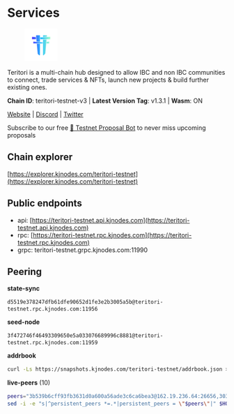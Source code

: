 # Services

<figure><img src="https://raw.githubusercontent.com/kj89/cosmos-images/main/logos/teritori.png" alt=""><figcaption></figcaption></figure>

Teritori is a multi-chain hub designed to allow IBC and non IBC communities  to connect, trade services & NFTs, launch new projects & build further existing ones.

**Chain ID**: teritori-testnet-v3 | **Latest Version Tag**: v1.3.1 | **Wasm**: ON

[Website](https://teritori.com) | [Discord](https://discord.gg/teritori) | [Twitter](https://twitter.com/TeritoriNetwork)



Subscribe to our free [🤖 Testnet Proposal Bot](https://t.me/kjnodes_testnet_proposal_bot) to never miss upcoming proposals


## Chain explorer
[https://explorer.kjnodes.com/teritori-testnet](https://explorer.kjnodes.com/teritori-testnet)

## Public endpoints

* api: [https://teritori-testnet.api.kjnodes.com](https://teritori-testnet.api.kjnodes.com)
* rpc: [https://teritori-testnet.rpc.kjnodes.com](https://teritori-testnet.rpc.kjnodes.com)
* grpc: teritori-testnet.grpc.kjnodes.com:11990

## Peering

**state-sync**

```text
d5519e378247dfb61dfe90652d1fe3e2b3005a5b@teritori-testnet.rpc.kjnodes.com:11956
```

**seed-node**

```text
3f472746f46493309650e5a033076689996c8881@teritori-testnet.rpc.kjnodes.com:11959
```

**addrbook**
```bash
curl -Ls https://snapshots.kjnodes.com/teritori-testnet/addrbook.json > $HOME/.teritorid/config/addrbook.json
```

**live-peers** (10)
```bash
peers="3b539b6cff93fb3631d0a600a56ade3c6ca6bea3@162.19.236.64:26656,303666c503cd27161529692de701f5b2d3a2f043@65.109.23.114:15956,d5519e378247dfb61dfe90652d1fe3e2b3005a5b@65.109.68.190:11956,3614bc766d73bebf6b73737b6690af60e7f0683e@65.108.206.118:46656,ec0c58dbfe67a12ea16951134e29a6566ac05add@185.217.125.98:26656,4ebfdac0d496be2407c02202e5ad6f226a11b37a@65.21.134.202:26736,c9dbed7dced2ac0fa86eb51949fc7beefc56db95@116.202.227.117:19656,15dd94f68c450da2c3b7c60b6364e3dce6f0cbf2@185.193.66.68:26641,e1b331c1f3cba509960c65d6c6bc9b49532bcbaa@65.109.85.170:27656,b33ebb4672f929dddde1365c9678a39abfd881fb@54.202.144.51:26656"
sed -i -e "s|^persistent_peers *=.*|persistent_peers = \"$peers\"|" $HOME/.teritorid/config/config.toml
```
